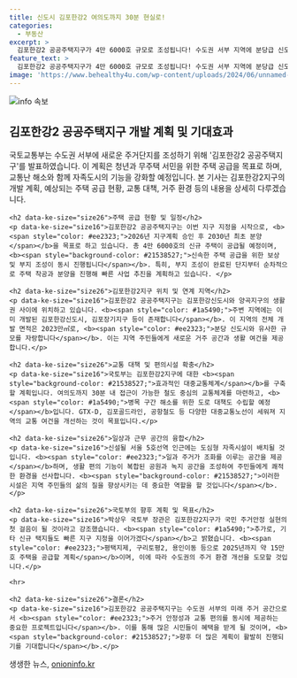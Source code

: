 ```yaml
---
title: 신도시 김포한강2 여의도까지 30분 현실로!
categories:
  - 부동산
excerpt: >
  김포한강2 공공주택지구가 4만 6000호 규모로 조성됩니다! 수도권 서부 지역에 분당급 신도시가 만들어지며, 교통난 해소와 함께 청년 및 무주택 서민의 주거 안정이 기대됩니다. 클릭하여 더 많은 정보 확인하세요!
feature_text: >
  김포한강2 공공주택지구가 4만 6000호 규모로 조성됩니다! 수도권 서부 지역에 분당급 신도시가 만들어지며, 교통난 해소와 함께 청년 및 무주택 서민의 주거 안정이 기대됩니다. 클릭하여 더 많은 정보 확인하세요!
image: 'https://www.behealthy4u.com/wp-content/uploads/2024/06/unnamed-file.png'
---
```


<p><img src="https://www.behealthy4u.com/wp-content/uploads/2024/06/unnamed-file.png" alt="info 속보" /></p>

<p><html>
<head>
    <title>김포한강2 공공주택지구 개발 계획 및 기대효과</title>
</head>
<body>
    <h2>김포한강2 공공주택지구 개발 계획 및 기대효과</h2>
    <p data-ke-size="size16">국토교통부는 수도권 서부에 새로운 주거단지를 조성하기 위해 '김포한강2 공공주택지구'를 발표하였습니다. 이 계획은 청년과 무주택 서민을 위한 주택 공급을 목표로 하며, 교통난 해소와 함께 자족도시의 기능을 강화할 예정입니다. 본 기사는 김포한강2지구의 개발 계획, 예상되는 주택 공급 현황, 교통 대책, 거주 환경 등의 내용을 상세히 다루겠습니다.</p></p>

<pre><code>&lt;h2 data-ke-size="size26"&gt;주택 공급 현황 및 일정&lt;/h2&gt;
&lt;p data-ke-size="size16"&gt;김포한강2 공공주택지구는 이번 지구 지정을 시작으로, &lt;b&gt;&lt;span style="color: #ee2323;"&gt;2026년 지구계획 승인 후 2030년 최초 분양&lt;/span&gt;&lt;/b&gt;을 목표로 하고 있습니다. 총 4만 6000호의 신규 주택이 공급될 예정이며, &lt;b&gt;&lt;span style="background-color: #21538527;"&gt;신속한 주택 공급을 위한 보상 및 부지 조성이 동시 진행됩니다&lt;/span&gt;&lt;/b&gt;. 특히, 부지 조성이 완료된 단지부터 순차적으로 주택 착공과 분양을 진행해 빠른 사업 추진을 계획하고 있습니다. &lt;/p&gt;

&lt;h2 data-ke-size="size26"&gt;김포한강2지구 위치 및 연계 지역&lt;/h2&gt;
&lt;p data-ke-size="size16"&gt;김포한강2 공공주택지구는 김포한강신도시와 양곡지구의 생활권 사이에 위치하고 있습니다. &lt;b&gt;&lt;span style="color: #1a5490;"&gt;주변 지역에는 이미 개발된 김포한강신도시, 김포장기지구 등이 존재합니다&lt;/span&gt;&lt;/b&gt;. 이 지역의 전체 개발 면적은 2023만㎡로, &lt;b&gt;&lt;span style="color: #ee2323;"&gt;분당 신도시와 유사한 규모를 자랑합니다&lt;/span&gt;&lt;/b&gt;. 이는 지역 주민들에게 새로운 거주 공간과 생활 여건을 제공합니다.&lt;/p&gt;

&lt;h2 data-ke-size="size26"&gt;교통 대책 및 편의시설 확충&lt;/h2&gt;
&lt;p data-ke-size="size16"&gt;국토부는 김포한강2지구에 대한 &lt;b&gt;&lt;span style="background-color: #21538527;"&gt;효과적인 대중교통체계&lt;/span&gt;&lt;/b&gt;를 구축할 계획입니다. 여의도까지 30분 내 접근이 가능한 철도 중심의 교통체계를 마련하고, &lt;b&gt;&lt;span style="color: #1a5490;"&gt;병목 구간 해소를 위한 도로 대책도 수립할 예정&lt;/span&gt;&lt;/b&gt;입니다. GTX-D, 김포골드라인, 공항철도 등 다양한 대중교통노선이 세워져 지역의 교통 여건을 개선하는 것이 목표입니다.&lt;/p&gt;

&lt;h2 data-ke-size="size26"&gt;일상과 근무 공간의 융합&lt;/h2&gt;
&lt;p data-ke-size="size16"&gt;신설될 서울 5호선역 인근에는 도심형 자족시설이 배치될 것입니다. &lt;b&gt;&lt;span style="color: #ee2323;"&gt;일과 주거가 조화를 이루는 공간을 제공&lt;/span&gt;&lt;/b&gt;하며, 생활 편의 기능이 복합된 공원과 녹지 공간을 조성하여 주민들에게 쾌적한 환경을 선사합니다. &lt;b&gt;&lt;span style="background-color: #21538527;"&gt;이러한 시설은 지역 주민들의 삶의 질을 향상시키는 데 중요한 역할을 할 것입니다&lt;/span&gt;&lt;/b&gt;.&lt;/p&gt;

&lt;h2 data-ke-size="size26"&gt;국토부의 향후 계획 및 목표&lt;/h2&gt;
&lt;p data-ke-size="size16"&gt;박상우 국토부 장관은 김포한강2지구가 국민 주거안정 실현의 첫 걸음이 될 것이라고 강조했습니다. &lt;b&gt;&lt;span style="color: #1a5490;"&gt;추가로, 기타 신규 택지들도 빠른 지구 지정을 이어가겠다&lt;/span&gt;&lt;/b&gt;고 밝혔습니다. &lt;b&gt;&lt;span style="color: #ee2323;"&gt;평택지제, 구리토평2, 용인이동 등으로 2025년까지 약 15만호 주택을 공급할 계획&lt;/span&gt;&lt;/b&gt;이며, 이에 따라 수도권의 주거 환경 개선을 도모할 것입니다.&lt;/p&gt;

&lt;hr&gt;

&lt;h2 data-ke-size="size26"&gt;결론&lt;/h2&gt;
&lt;p data-ke-size="size16"&gt;김포한강2 공공주택지구는 수도권 서부의 미래 주거 공간으로서 &lt;b&gt;&lt;span style="color: #ee2323;"&gt;주거 안정성과 교통 편의를 동시에 제공하는 중요한 프로젝트입니다&lt;/span&gt;&lt;/b&gt;. 이를 통해 많은 시민들이 혜택을 받게 될 것이며, &lt;b&gt;&lt;span style="background-color: #21538527;"&gt;향후 더 많은 계획이 활발히 진행되기를 기대합니다&lt;/span&gt;&lt;/b&gt;.&lt;/p&gt;
</code></pre>

<p></body>
</html></p>
생생한 뉴스, <a href="https://onioninfo.kr" rel="dofollow">onioninfo.kr</a>


